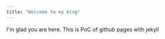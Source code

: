 ```yaml
---
title: "Welcome to my blog"
---
```


I'm glad you are here. This is PoC of github pages with jekyll
